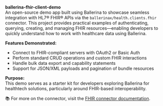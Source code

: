 **ballerina-fhir-client-demo**  
An open-source demo app built using Ballerina to showcase seamless integration with HL7® FHIR® APIs via the `ballerinax/health.clients.fhir` connector. This project provides practical examples of authenticating, querying, creating, and managing FHIR resources—enabling developers to quickly understand how to work with healthcare data using Ballerina.

**Features Demonstrated:**
- Connect to FHIR-compliant servers with OAuth2 or Basic Auth
- Perform standard CRUD operations and custom FHIR interactions
- Handle bulk data export and capability statements
- Support for JSON/XML payloads and pagination of bundle resources

**Purpose:**  
This demo serves as a starter kit for developers exploring Ballerina for healthtech solutions, particularly around FHIR-based interoperability.

📚 For more on the connector, visit the [FHIR connector documentation](https://central.ballerina.io/ballerinax/health.clients.fhir/3.0.0#FHIRConnector).
